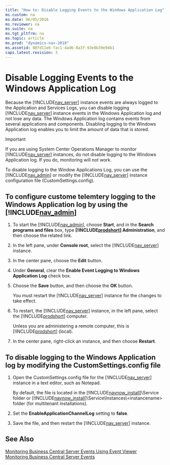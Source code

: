 ```yaml
---
title: "How to: Disable Logging Events to the Windows Application Log"
ms.custom: na
ms.date: 06/05/2016
ms.reviewer: na
ms.suite: na
ms.tgt_pltfrm: na
ms.topic: article
ms.prod: "dynamics-nav-2018"
ms.assetid: 98fd11e6-fac1-4ad6-8a3f-93e8b39e94b1
caps.latest.revision: 3
---
```

# Disable Logging Events to the Windows Application Log
Because the [!INCLUDE[nav_server](../developer/includes/nav_server_md.md)] instance events are always logged to the Application and Services Logs, you can disable logging [!INCLUDE[nav_server](../developer/includes/nav_server_md.md)] instance events in the Windows Application log and not lose any data. The Windows Application log contains events from several applications and components. Disabling logging to the Windows Application log enables you to limit the amount of data that is stored.  
  
> [!IMPORTANT]  
>  If you are using System Center Operations Manager to monitor [!INCLUDE[nav_server](../developer/includes/nav_server_md.md)] instances, do not disable logging to the Windows Application log. If you do, monitoring will not work.  
  
 To disable logging to the Window Applications Log, you can use the [!INCLUDE[nav_admin](../developer/includes/nav_admin_md.md)] or modify the [!INCLUDE[nav_server](../developer/includes/nav_server_md.md)] instance configuration file \(CustomSettings.config\).  
  
## To configure custome telemtery logging to the Windows Application log by using the [!INCLUDE[nav_admin](../developer/includes/nav_admin_md.md)]  
  
1.  To start the [!INCLUDE[nav_admin](../developer/includes/nav_admin_md.md)], choose **Start**, and in the **Search programs and files** box, type **[!INCLUDE[prodshort](../developer/includes/prodshort.md)] Administration**, and then choose the related link.  
  
2.  In the left pane, under **Console root**, select the [!INCLUDE[nav_server](../developer/includes/nav_server_md.md)] instance.  
  
3.  In the center pane, choose the **Edit** button.  
  
4.  Under **General**, clear the **Enable Event Logging to Windows Application Log** check box.  
  
5.  Choose the **Save** button, and then choose the **OK** button.  
  
     You must restart the [!INCLUDE[nav_server](../developer/includes/nav_server_md.md)] instance for the changes to take effect.  
  
6.  To restart, the [!INCLUDE[nav_server](../developer/includes/nav_server_md.md)] instance, in the left pane, select the [!INCLUDE[prodshort](../developer/includes/prodshort.md)] computer.  
  
     Unless you are administering a remote computer, this is [!INCLUDE[prodshort](../developer/includes/prodshort.md)] \(local\).  
  
7.  In the center pane, right-click an instance, and then choose **Restart**.  
  
## To disable logging to the Windows Application log by modifying the CustomSettings.config file  
  
1.  Open the CustomSettings.config file for the [!INCLUDE[nav_server](../developer/includes/nav_server_md.md)] instance in a text editor, such as Notepad.  
  
     By default, the file is located in the [!INCLUDE[navnow_install](../developer/includes/navnow_install_md.md)]\\Service folder or [!INCLUDE[navnow_install](../developer/includes/navnow_install_md.md)]\\Service\\Instances\\\<instancename> folder \(for multitenant installations\).  
  
2.  Set the **EnableApplicationChannelLog** setting to **false**.  
  
3.  Save the file, and then restart the [!INCLUDE[nav_server](../developer/includes/nav_server_md.md)] instance.  
  
## See Also  
 [Monitoring Business Central Server Events Using Event Viewer](monitor-server-events-windows-event-log.md)   
 [Monitoring Business Central Server Events](monitor-server-events.md) 